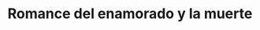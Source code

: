 ---
title: Romance del enamorado y la muerte
link: http://albalearning.com/audiolibros/anonimo/romancedelenamorado.html
audio: http://www.archive.org/download/alrdea/albalearning-romancedelenamorado.mp3
duration: 4:28
pubDate: 2015-01-23 17:41:35
---